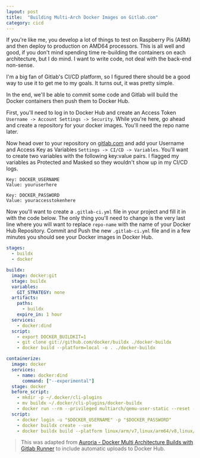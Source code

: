 ```yaml
---
layout: post
title:  "Building Multi-Arch Docker Images on Gitlab.com"
category: cicd
---
```


If you're like me, you develop a lot of things to test on Raspberry Pis (ARM) and then deploy to production on AMD64 processors. This is all well and good, if you don't mind spending time re-building the containers on each architecture, but I do mind. I want to write code, not deal with the back-end non-sense. 

I'm a big fan of Gitlab's CI/CD platform, so I figured there should be a good way to use it to get me to my goals. It turns out, it was pretty simple.

In the end, we'll be able to commit some code and Gitlab will build the Docker containers then push them to Docker Hub.

First, you'll need to log in to Docker Hub and create an Access Token `Username -> Account Settings -> Security`. While you're here, go ahead and create a repository for your docker images. You'll need the repo name later.

Now head over to your repository on [gitlab.com](gitlab.com) and add your Username and Access Key as Variables `Settings -> CI/CD -> Variables`. You'll want to create two variables with the following key:value pairs. I flagged my variables as Protected and Masked so they wouldn't show up in my CI/CD logs.

``` 
Key: DOCKER_USERNAME
Value: youruserhere

Key: DOCKER_PASSWORD
Value: youraccesstokenhere
```

Now you'll want to create a `.gitlab-ci.yml` file in your project and fill it in with the code below. The only thing you'll need to change is the very last line where you will want to replace `repo-name` with the name of your Docker Hub Repository. Commit and Push the new `.gitlab-ci.yml` file and in a few minutes you should see your Docker images in Docker Hub.

``` yaml
stages:
  - buildx
  - docker

buildx:
  image: docker:git
  stage: buildx
  variables:
    GIT_STRATEGY: none
  artifacts:
    paths:
      - buildx
    expire_in: 1 hour
  services:
    - docker:dind
  script:
    - export DOCKER_BUILDKIT=1
    - git clone git://github.com/docker/buildx ./docker-buildx
    - docker build --platform=local -o . ./docker-buildx

containerize:
  image: docker
  services:
    - name: docker:dind
      command: ["--experimental"]
  stage: docker
  before_script:
    - mkdir -p ~/.docker/cli-plugins
    - mv buildx ~/.docker/cli-plugins/docker-buildx
    - docker run --rm --privileged multiarch/qemu-user-static --reset -p yes
  script:
    - docker login -u "$DOCKER_USERNAME" -p "$DOCKER_PASSWORD"
    - docker buildx create --use
    - docker buildx build --platform linux/arm/v7,linux/arm64/v8,linux/amd64 --push -t "$DOCKER_USERNAME"/repo-name:latest .
```

> This was adapted from [Auroria - Docker Multi Architecture Builds with Gitlab Runner](https://www.auroria.io/docker-multi-architecture-builds-with-gitlab-runner/) to include automatic uploads to Docker Hub.